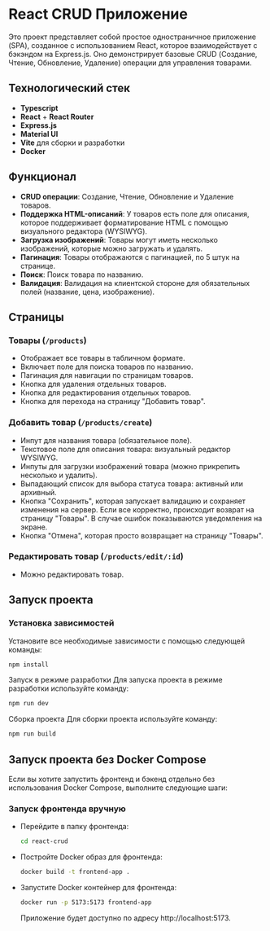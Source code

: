 # React CRUD Приложение

Это проект представляет собой простое одностраничное приложение (SPA), созданное с использованием React, которое взаимодействует с бэкэндом на Express.js. Оно демонстрирует базовые CRUD (Создание, Чтение, Обновление, Удаление) операции для управления товарами.

## Технологический стек

- **Typescript**
- **React** + **React Router**
- **Express.js**
- **Material UI**
- **Vite** для сборки и разработки
- **Docker**

## Функционал

- **CRUD операции**: Создание, Чтение, Обновление и Удаление товаров.
- **Поддержка HTML-описаний**: У товаров есть поле для описания, которое поддерживает форматирование HTML с помощью визуального редактора (WYSIWYG).
- **Загрузка изображений**: Товары могут иметь несколько изображений, которые можно загружать и удалять.
- **Пагинация**: Товары отображаются с пагинацией, по 5 штук на странице.
- **Поиск**: Поиск товара по названию.
- **Валидация**: Валидация на клиентской стороне для обязательных полей (название, цена, изображение).

## Страницы

### Товары (`/products`)

- Отображает все товары в табличном формате.
- Включает поле для поиска товаров по названию.
- Пагинация для навигации по страницам товаров.
- Кнопка для удаления отдельных товаров.
- Кнопка для редактирования отдельных товаров.
- Кнопка для перехода на страницу "Добавить товар".

### Добавить товар (`/products/create`)

- Инпут для названия товара (обязательное поле).
- Текстовое поле для описания товара: визуальный редактор WYSIWYG.
- Инпуты для загрузки изображений товара (можно прикрепить несколько и удалить).
- Выпадающий список для выбора статуса товара: активный или архивный.
- Кнопка "Сохранить", которая запускает валидацию и сохраняет изменения на сервер. Если все корректно, происходит возврат на страницу "Товары". В случае ошибок показываются уведомления на экране.
- Кнопка "Отмена", которая просто возвращает на страницу "Товары".

### Редактировать товар (`/products/edit/:id`)

- Можно редактировать товар.

## Запуск проекта

### Установка зависимостей

Установите все необходимые зависимости с помощью следующей команды:

```bash
npm install
```

Запуск в режиме разработки
Для запуска проекта в режиме разработки используйте команду:

```bash
npm run dev
```

Сборка проекта
Для сборки проекта используйте команду:

```bash
npm run build
```

## Запуск проекта без Docker Compose

Если вы хотите запустить фронтенд и бэкенд отдельно без использования Docker Compose, выполните следующие шаги:

### Запуск фронтенда вручную

- Перейдите в папку фронтенда:
  ```bash
  cd react-crud
  ```
- Постройте Docker образ для фронтенда:
  ```bash
  docker build -t frontend-app .
  ```
- Запустите Docker контейнер для фронтенда:
  ```bash
  docker run -p 5173:5173 frontend-app
  ```
  Приложение будет доступно по адресу http://localhost:5173.
